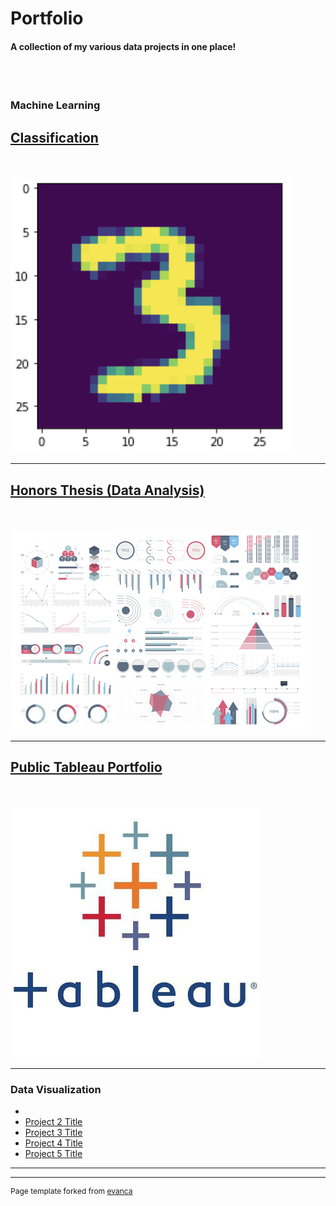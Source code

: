 # Portfolio
#### A collection of my various data projects in one place!
<br><br>
### Machine Learning
## [Classification](/classification.md)

<br><br>
<img src="images/3.png?raw=true"/>

---
## [Honors Thesis (Data Analysis)](/pdf/sample_presentation.pdf)
<br><br>
<img src="images/dummy_thumbnail.jpg?raw=true"/>

---
## [Public Tableau Portfolio](https://public.tableau.com/app/profile/jordan.howard)
<br><br>
<img src="images/tableau.png?raw=true"/>

---

### Data Visualization

- 
- [Project 2 Title](http://example.com/)
- [Project 3 Title](http://example.com/)
- [Project 4 Title](http://example.com/)
- [Project 5 Title](http://example.com/)

---




---
<p style="font-size:12px">Page template forked from <a href="https://github.com/evanca/quick-portfolio">evanca</a></p>
<!-- Remove above link if you don't want to attibute -->
